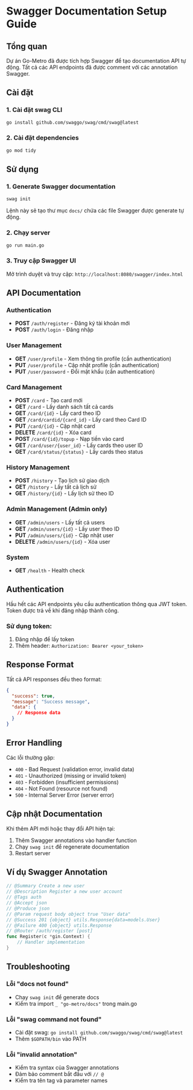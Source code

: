 # Swagger Documentation Setup Guide

## Tổng quan
Dự án Go-Metro đã được tích hợp Swagger để tạo documentation API tự động. Tất cả các API endpoints đã được comment với các annotation Swagger.

## Cài đặt

### 1. Cài đặt swag CLI
```bash
go install github.com/swaggo/swag/cmd/swag@latest
```

### 2. Cài đặt dependencies
```bash
go mod tidy
```

## Sử dụng

### 1. Generate Swagger documentation
```bash
swag init
```
Lệnh này sẽ tạo thư mục `docs/` chứa các file Swagger được generate tự động.

### 2. Chạy server
```bash
go run main.go
```

### 3. Truy cập Swagger UI
Mở trình duyệt và truy cập: `http://localhost:8080/swagger/index.html`

## API Documentation

### Authentication
- **POST** `/auth/register` - Đăng ký tài khoản mới
- **POST** `/auth/login` - Đăng nhập

### User Management
- **GET** `/user/profile` - Xem thông tin profile (cần authentication)
- **PUT** `/user/profile` - Cập nhật profile (cần authentication)
- **PUT** `/user/password` - Đổi mật khẩu (cần authentication)

### Card Management
- **POST** `/card` - Tạo card mới
- **GET** `/card` - Lấy danh sách tất cả cards
- **GET** `/card/{id}` - Lấy card theo ID
- **GET** `/card/cardid/{card_id}` - Lấy card theo Card ID
- **PUT** `/card/{id}` - Cập nhật card
- **DELETE** `/card/{id}` - Xóa card
- **POST** `/card/{id}/topup` - Nạp tiền vào card
- **GET** `/card/user/{user_id}` - Lấy cards theo user ID
- **GET** `/card/status/{status}` - Lấy cards theo status

### History Management
- **POST** `/history` - Tạo lịch sử giao dịch
- **GET** `/history` - Lấy tất cả lịch sử
- **GET** `/history/{id}` - Lấy lịch sử theo ID

### Admin Management (Admin only)
- **GET** `/admin/users` - Lấy tất cả users
- **GET** `/admin/users/{id}` - Lấy user theo ID
- **PUT** `/admin/users/{id}` - Cập nhật user
- **DELETE** `/admin/users/{id}` - Xóa user

### System
- **GET** `/health` - Health check

## Authentication

Hầu hết các API endpoints yêu cầu authentication thông qua JWT token. Token được trả về khi đăng nhập thành công.

### Sử dụng token:
1. Đăng nhập để lấy token
2. Thêm header: `Authorization: Bearer <your_token>`

## Response Format

Tất cả API responses đều theo format:
```json
{
  "success": true,
  "message": "Success message",
  "data": {
    // Response data
  }
}
```

## Error Handling

Các lỗi thường gặp:
- `400` - Bad Request (validation error, invalid data)
- `401` - Unauthorized (missing or invalid token)
- `403` - Forbidden (insufficient permissions)
- `404` - Not Found (resource not found)
- `500` - Internal Server Error (server error)

## Cập nhật Documentation

Khi thêm API mới hoặc thay đổi API hiện tại:

1. Thêm Swagger annotations vào handler function
2. Chạy `swag init` để regenerate documentation
3. Restart server

## Ví dụ Swagger Annotation

```go
// @Summary Create a new user
// @Description Register a new user account
// @Tags auth
// @Accept json
// @Produce json
// @Param request body object true "User data"
// @Success 201 {object} utils.Response{data=models.User}
// @Failure 400 {object} utils.Response
// @Router /auth/register [post]
func Register(c *gin.Context) {
    // Handler implementation
}
```

## Troubleshooting

### Lỗi "docs not found"
- Chạy `swag init` để generate docs
- Kiểm tra import `_ "go-metro/docs"` trong main.go

### Lỗi "swag command not found"
- Cài đặt swag: `go install github.com/swaggo/swag/cmd/swag@latest`
- Thêm `$GOPATH/bin` vào PATH

### Lỗi "invalid annotation"
- Kiểm tra syntax của Swagger annotations
- Đảm bảo comment bắt đầu với `// @`
- Kiểm tra tên tag và parameter names 
